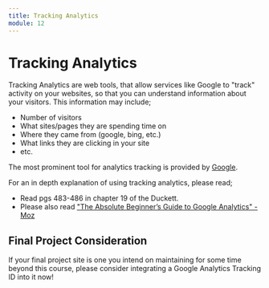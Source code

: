 ```yaml
---
title: Tracking Analytics
module: 12
---
```


# Tracking Analytics

Tracking Analytics are web tools, that allow services like Google to "track" activity on your websites, so that you can understand information about your visitors. This information may include;

- Number of visitors
- What sites/pages they are spending time on
- Where they came from (google, bing, etc.)
- What links they are clicking in your site
- etc.

The most prominent tool for analytics tracking is provided by [Google](https://analytics.google.com/).

For an in depth explanation of using tracking analytics, please read;

- Read pgs 483-486 in chapter 19 of the Duckett.
- Please also read ["The Absolute Beginner’s Guide to Google Analytics" - Moz](https://moz.com/blog/absolute-beginners-guide-to-google-analytics)

## Final Project Consideration

If your final project site is one you intend on maintaining for some time beyond this course, please consider integrating a Google Analytics Tracking ID into it now!
